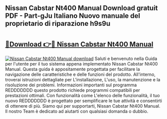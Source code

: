 ## Nissan Cabstar Nt400 Manual Download gratuit PDF - Part-gJu Italiano Nuovo manuale del proprietario di riparazione h9s9u

# <h2><a href="http://dfgqzuo.blite.top/?on=Nissan+Cabstar+Nt400+Manual">🔗Download 👉🔴 Nissan Cabstar Nt400 Manual</a></h2>

[![Nissan Cabstar Nt400 Manual download](https://i.imgur.com/lujVjoI.png)](http://dfgqzuo.blite.top/?on=Nissan+Cabstar+Nt400+Manual)
Saluti e benvenuto nella Guida per l'utente per il tuo sistema appena implementato Nissan Cabstar Nt400 Manual. Questa guida è appositamente progettata per facilitare la navigazione delle caratteristiche e delle funzioni del prodotto. All'interno, troverai istruzioni dettagliate per L'installazione, L'uso, la manutenzione e la risoluzione dei problemi. Informazioni importanti sul programma REDDDDDDD questo prodotto richiede programmi compatibili per prestazioni ottimali. Con funzionalità come L'elenco delle funzionalità, il tuo nuovo REDDDDDDD è progettato per semplificare le tue attività e consentirti di ottenere di più. Siamo qui per supportarti, Nissan Cabstar Nt400 Manual. Il nostro Team è dedicato ad aiutarti con qualsiasi domanda o dubbio.
